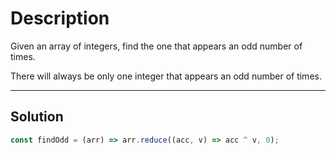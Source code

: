 # Description

Given an array of integers, find the one that appears an odd number of times.

There will always be only one integer that appears an odd number of times.

---

## Solution

```js
const findOdd = (arr) => arr.reduce((acc, v) => acc ^ v, 0);
```
